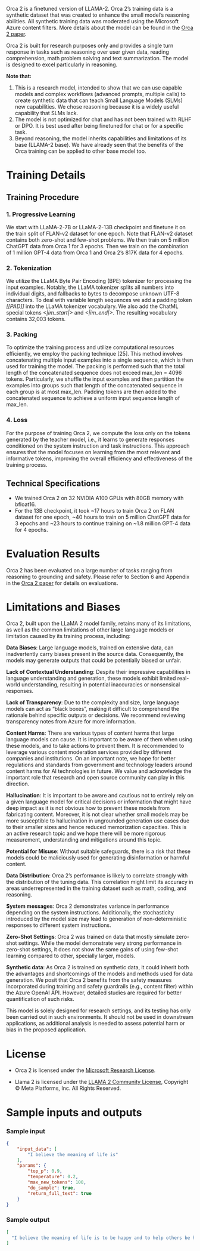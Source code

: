 Orca 2 is a finetuned version of LLAMA-2. Orca 2’s training data is a synthetic dataset that was created to enhance the small model’s reasoning abilities. All synthetic training data was moderated using the Microsoft Azure content filters. More details about the model can be found in the [Orca 2 paper](https://arxiv.org/pdf/2311.11045.pdf).

Orca 2 is built for research purposes only and provides a single turn response in tasks such as reasoning over user given data, reading comprehension, math problem solving and text summarization. The model is designed to excel particularly in reasoning.

**Note that:**
1. This is a research model, intended to show that we can use capable models and complex workflows (advanced prompts, multiple calls) to create synthetic data that can teach Small Language Models (SLMs) new capabilities. We chose reasoning because it is a widely useful capability that SLMs lack.
2. The model is not optimized for chat and has not been trained with RLHF or DPO. It is best used after being finetuned for chat or for a specific task.
3. Beyond reasoning, the model inherits capabilities and limitations of its base (LLAMA-2 base). We have already seen that the benefits of the Orca training can be applied to other base model too.

# Training Details

## Training Procedure

### 1. Progressive Learning
We start with LLaMA-2-7B or LLaMA-2-13B checkpoint and finetune it on the train split of FLAN-v2 dataset for one epoch. Note that FLAN-v2 dataset contains both zero-shot and few-shot problems. We then train on 5 million ChatGPT data from Orca 1 for 3 epochs. Then we train on the combination of 1 million GPT-4 data from Orca 1 and Orca 2’s 817K data for 4 epochs.

### 2. Tokenization
We utilize the LLaMA Byte Pair Encoding (BPE) tokenizer for processing the input examples. Notably, the LLaMA tokenizer splits all numbers into individual digits,
and fallbacks to bytes to decompose unknown UTF-8 characters. To deal with variable
length sequences we add a padding token *[[PAD]]* into the LLaMA tokenizer vocabulary. We also add the ChatML special tokens *<|im_start|>* and *<|im_end|>*. The resulting vocabulary contains 32,003 tokens.

### 3. Packing
To optimize the training process and utilize computational resources efficiently,
we employ the packing technique [25]. This method involves concatenating multiple input examples into a single sequence, which is then used for training the model. The packing is performed such that the total length of the concatenated sequence does not exceed max_len = 4096 tokens. Particularly, we shuffle the input examples and then partition the examples into groups such that length of the concatenated sequence in each group is at most max_len. Padding tokens are then added to the concatenated sequence to achieve a uniform input sequence length of max_len.

### 4. Loss
For the purpose of training Orca 2, we compute the loss only on the tokens generated
by the teacher model, i.e., it learns to generate responses conditioned on the system
instruction and task instructions. This approach ensures that the model focuses on
learning from the most relevant and informative tokens, improving the overall efficiency and effectiveness of the training process.

## Technical Specifications
* We trained Orca 2 on 32 NVIDIA A100 GPUs with 80GB memory with bfloat16.
* For the 13B checkpoint, it took ~17 hours to train Orca 2 on FLAN dataset for one epoch, ~40 hours to train on 5 million ChatGPT data for 3 epochs and ~23 hours to continue training on ~1.8 million GPT-4 data for 4 epochs.

# Evaluation Results

Orca 2 has been evaluated on a large number of tasks ranging from reasoning to grounding and safety. Please refer
to Section 6 and Appendix in the [Orca 2 paper](https://arxiv.org/pdf/2311.11045.pdf) for details on evaluations.

# Limitations and Biases

Orca 2, built upon the LLaMA 2 model family, retains many of its limitations, as well as the common limitations of other large language models or limitation caused by its training
process, including:

**Data Biases**: Large language models, trained on extensive data, can inadvertently carry biases present in the source data. Consequently, the models may generate outputs that could be potentially biased or unfair.

**Lack of Contextual Understanding**: Despite their impressive capabilities in language understanding and generation, these models exhibit limited real-world understanding, resulting in potential inaccuracies or nonsensical responses.

**Lack of Transparency**: Due to the complexity and size, large language models can act as “black boxes”, making it difficult to comprehend the rationale behind specific outputs or
decisions. We recommend reviewing transparency notes from Azure for more information.

**Content Harms**: There are various types of content harms that large language models can cause. It is important to be aware of them when using these models, and to take actions to prevent them. It is recommended to leverage various content moderation services provided by different companies and institutions. On an important note, we hope for better regulations and standards from government and technology leaders around content harms for AI technologies in future. We value and acknowledge the important role that research and open source community can play in this direction.

**Hallucination**: It is important to be aware and cautious not to entirely rely on a given language model for critical decisions or information that might have deep impact as it is
not obvious how to prevent these models from fabricating content. Moreover, it is not clear whether small models may be more susceptible to hallucination in ungrounded generation
use cases due to their smaller sizes and hence reduced memorization capacities. This is an active research topic and we hope there will be more rigorous measurement, understanding and mitigations around this topic.

**Potential for Misuse**: Without suitable safeguards, there is a risk that these models could be maliciously used for generating disinformation or harmful content.

**Data Distribution**: Orca 2’s performance is likely to correlate strongly with the distribution of the tuning data. This correlation might limit its accuracy in areas underrepresented in the training dataset such as math, coding, and reasoning.

**System messages**: Orca 2 demonstrates variance in performance depending on the system instructions. Additionally, the stochasticity introduced by the model size may lead to generation of non-deterministic responses to different system instructions.

**Zero-Shot Settings**: Orca 2 was trained on data that mostly simulate zero-shot settings. While the model demonstrate very strong performance in zero-shot settings, it does not show the same gains of using few-shot learning compared to other, specially larger, models.

**Synthetic data**: As Orca 2 is trained on synthetic data, it could inherit both the advantages and shortcomings of the models and methods used for data generation. We posit that Orca 2 benefits from the safety measures incorporated during training and safety guardrails (e.g., content filter) within the Azure OpenAI API. However, detailed studies are required for better quantification of such risks.

This model is solely designed for research settings, and its testing has only been carried out in such environments. It should not be used in downstream applications, as additional
analysis is needed to assess potential harm or bias in the proposed application.

# License

* Orca 2 is licensed under the [Microsoft Research License](https://huggingface.co/microsoft/Orca-2-7b/blob/main/LICENSE).

* Llama 2 is licensed under the [LLAMA 2 Community License](https://ai.meta.com/llama/license/), Copyright © Meta Platforms, Inc. All Rights Reserved.

# Sample inputs and outputs

### Sample input
```json
{
    "input_data": [
        "I believe the meaning of life is"
    ],
    "params": {
        "top_p": 0.9,
        "temperature": 0.2,
        "max_new_tokens": 100,
        "do_sample": true,
        "return_full_text": true
    }
}
```

### Sample output
```json
[
  "I believe the meaning of life is to be happy and to help others be happy too. I think that happiness is a state of mind and it can be achieved by doing things that make us feel good, like spending time with loved ones, pursuing our passions, and helping others. I also believe that happiness is contagious and when we are happy, we tend to spread that happiness to others, creating a positive ripple effect.\n\nIn my opinion, the meaning of life is to find your purpose and"
]
```
